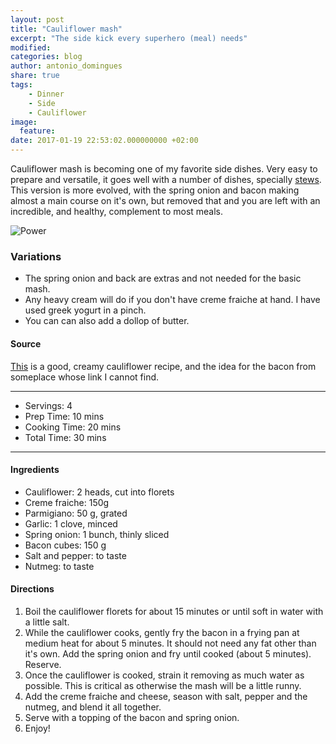 ```yaml
---
layout: post
title: "Cauliflower mash"
excerpt: "The side kick every superhero (meal) needs"
modified:
categories: blog
author: antonio_domingues
share: true
tags:
    - Dinner
    - Side
    - Cauliflower
image:
  feature:
date: 2017-01-19 22:53:02.000000000 +02:00
---
```


Cauliflower mash is becoming one of my favorite side dishes. Very easy to prepare and versatile, it goes well with a number of dishes, specially [stews](http://weekendfamily.github.io/foodforthepeople/blog/easy-chicken-stew/). This version is more evolved, with the spring onion and bacon making almost a main course on it's own, but removed that and you are left with an incredible, and healthy, complement to most meals.

![Power](https://dl.dropboxusercontent.com/u/9519660/foodforthepeople/img/CauliflowerMash.jpg)


### Variations

- The spring onion and back are extras and not needed for the basic mash.
- Any heavy cream will do if you don't have creme fraiche at hand. I have used greek yogurt in a pinch.
- You can can also add a dollop of butter.


#### Source

[This](http://www.ibreatheimhungry.com/2012/01/better-than-potatoes-cheesy-cauliflower.html) is a good, creamy cauliflower recipe, and the idea for the bacon from someplace whose link I cannot find.

---
* Servings: 4
* Prep Time:  10 mins
* Cooking Time:  20 mins
* Total Time:  30 mins

---


#### Ingredients

* Cauliflower: 2 heads, cut into florets
* Creme fraiche: 150g
* Parmigiano: 50 g, grated
* Garlic: 1 clove, minced
* Spring onion: 1 bunch, thinly sliced
* Bacon cubes: 150 g
* Salt and pepper: to taste
* Nutmeg: to taste


#### Directions

1. Boil the cauliflower florets for about 15 minutes or until soft in water with a little salt.
2. While the cauliflower cooks, gently fry the bacon in a frying pan at medium heat for about 5 minutes. It should not need any fat other than it's own. Add the spring onion and fry until cooked (about 5 minutes). Reserve.
3. Once the cauliflower is cooked, strain it removing as much water as possible. This is critical as otherwise the mash will be a little runny.
3. Add the creme fraiche and cheese, season with salt, pepper and the nutmeg, and blend it all together.
4. Serve with a topping of the bacon and spring onion.  
3. Enjoy!
